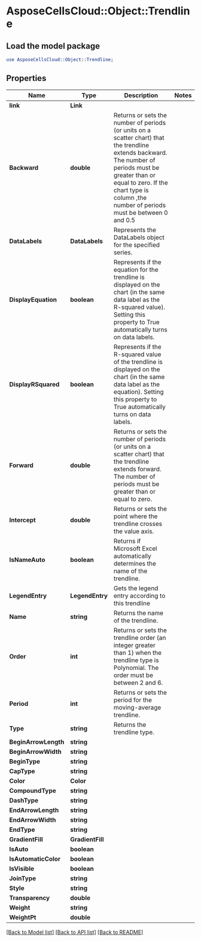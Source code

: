 # AsposeCellsCloud::Object::Trendline 

## Load the model package
```perl
use AsposeCellsCloud::Object::Trendline;
```

## Properties
Name | Type | Description | Notes
------------ | ------------- | ------------- | -------------
**link** | **Link** |  |
**Backward** | **double** | Returns or sets the number of periods (or units on a scatter chart) that the trendline extends backward.                         The number of periods must be greater than or equal to zero.                        If the chart type is column ,the number of periods must be between 0 and 0.5 |
**DataLabels** | **DataLabels** | Represents the DataLabels object for the specified series. |
**DisplayEquation** | **boolean** | Represents if the equation for the trendline is displayed on the chart (in the same data label as the R-squared value). Setting this property to True automatically turns on data labels. |
**DisplayRSquared** | **boolean** | Represents if the R-squared value of the trendline is displayed on the chart (in the same data label as the equation). Setting this property to True automatically turns on data labels. |
**Forward** | **double** | Returns or sets the number of periods (or units on a scatter chart) that the trendline extends forward.                        The number of periods must be greater than or equal to zero. |
**Intercept** | **double** | Returns or sets the point where the trendline crosses the value axis. |
**IsNameAuto** | **boolean** | Returns if Microsoft Excel automatically determines the name of the trendline. |
**LegendEntry** | **LegendEntry** | Gets the legend entry according to this trendline |
**Name** | **string** | Returns the name of the trendline. |
**Order** | **int** | Returns or sets the trendline order (an integer greater than 1) when the trendline type is Polynomial.                         The order must be between 2 and 6. |
**Period** | **int** | Returns or sets the period for the moving-average trendline. |
**Type** | **string** | Returns the trendline type. |
**BeginArrowLength** | **string** |  |
**BeginArrowWidth** | **string** |  |
**BeginType** | **string** |  |
**CapType** | **string** |  |
**Color** | **Color** |  |
**CompoundType** | **string** |  |
**DashType** | **string** |  |
**EndArrowLength** | **string** |  |
**EndArrowWidth** | **string** |  |
**EndType** | **string** |  |
**GradientFill** | **GradientFill** |  |
**IsAuto** | **boolean** |  |
**IsAutomaticColor** | **boolean** |  |
**IsVisible** | **boolean** |  |
**JoinType** | **string** |  |
**Style** | **string** |  |
**Transparency** | **double** |  |
**Weight** | **string** |  |
**WeightPt** | **double** |  |  

[[Back to Model list]](../README.md#documentation-for-models) [[Back to API list]](../README.md#documentation-for-api-endpoints) [[Back to README]](../README.md)

